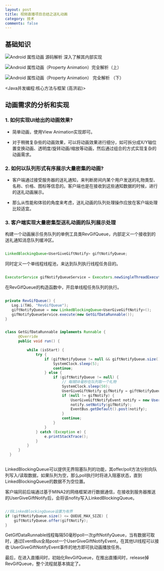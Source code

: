 ```yaml
---
layout: post
title: 视频直播项目总结之送礼动画
category: 技术
comments: false
---
```



## 基础知识 ##

![Android 属性动画 源码解析 深入了解其内部实现](http://blog.csdn.net/lmj623565791/article/details/42056859)

![Android 属性动画（Property Animation）完全解析（上）](http://blog.csdn.net/lmj623565791/article/details/38067475)

![Android 属性动画（Property Animation） 完全解析 （下）](http://blog.csdn.net/lmj623565791/article/details/38092093)

<Java并发编程:核心方法与框架 (高洪岩)>

## 动画需求的分析和实现 ##

### 1. 如何实现UI给出的动画效果? ###

  * 简单动画，使用View Animation实现即可。
  
  * 对于稍微复杂些的动画效果，可以将动画效果进行细分，如可拆分成X/Y轴位置变换动画、透明度/旋转动画/缩放等动画，然后通过组合的方式实现复杂的动画需求。
  
### 2. 如何以队列形式有序展示大量密集的动画? ###

  * 客户端通过接受服务器的送礼通知，来判断房间内某个用户发送的礼物类型、名称、价格、图标等信息的。客户端也是在接收到这些通知数据的时候，进行的送礼动画展示。
  
  * 那么从性能和体验的角度来考虑，送礼动画的队列处理操作应放在客户端处理比较适宜。
  
### 3. 客户端实现大量密集型送礼动画的队列展示处理   ###
  
  构建一个动画展示任务队列的单例工具类RevGifQueue，内部定义一个接收到的送礼通知消息队列缓冲区。
   
  ```java
  
  LinkedBlockingQueue<UserGiveGiftNotify> giftNotifyQueue;
  
  ```
  
  同时定义一个单线程线程池，来达到队列执行线程任务目的。
  
  ```java
  
  ExecutorService gifNotifyQueueService = Executors.newSingleThreadExecutor
  
  ```
  
  在RevGifQueue的构造函数中，开启单线程任务队列的执行。
  
  ```java
  
  private RevGifQueue() {
     Log.i(TAG, "RevGifQueue");
     giftNotifyQueue = new LinkedBlockingQueue<UserGiveGiftNotify>();
     gifNotifyQueueService.execute(new GetGifDataRunnable());
  }
  
  
  class GetGifDataRunnable implements Runnable {
        @Override
        public void run() {

            while (isStart) {
                try {
                    if (giftNotifyQueue != null && giftNotifyQueue.size() == 0) {
                        SystemClock.sleep(5);
                        continue;
                    } else {
                        if (giftNotifyQueue != null) {
                            // 每隔50毫秒在队列取一个礼物
                            SystemClock.sleep(50);
                            UserGiveGiftNotify gifNotify = giftNotifyQueue.poll(1,TimeUnit.MILLISECONDS);
                            if (null != gifNotify) {
                                UserGiveGiftNotifyEvent notify = new UserGiveGiftNotifyEvent();
                                notify.setNotify(gifNotify);
                                EventBus.getDefault().post(notify);
                            }
                            continue;
                        }
                    }
                } catch (Exception e) {
                    e.printStackTrace();
                }
            }
        }
    }
    
  ```
  
  LinkedBlockingQueue可以提供无界阻塞队列的功能，其offer/poll方法分别向队列写入/读取数据，如果队列为空，那么poll执行时将进入阻塞状态，直到LinkedBlockingQueue的数据不为空位置。
  
  客户端同前后端通过基于MINA2的网络框架进行数据通信，在接收到服务器推送的UserGiveGiftNotify后，会将该nofity写入LinkedBlockingQueue。
  
  ```java
  
  //将LinkedBlockingQueue设置为有界
  if (giftNotifyQueue.size() <= QUEUE_MAX_SIZE) {
      giftNotifyQueue.offer(giftNotify);
  }
  
  ```
  
  GetGifDataRunnable线程每隔50毫秒poll一次giftNotifyQueue，当有数据可取时，通过EventBus全局post一个UserGiveGiftNotifyEvent，在其他UI线程可以接收
UserGiveGiftNotifyEvent事件的地方即可执动画播放任务。

最后，在进入直播间时，初始化RevGifQueue，在推出直播间时，release掉RevGifQueue，整个流程就基本搞定了。
